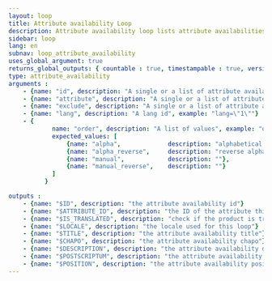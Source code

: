 ```yaml
---
layout: loop
title: Attribute availability Loop
description: Attribute availability loop lists attribute availabilities.
sidebar: loop
lang: en
subnav: loop_attribute_availability
uses_global_argument: true
returns_global_outputs: { countable : true, timestampable : true, versionable : false }
type: attribute_availability
arguments :
    - {name: "id", description: "A single or a list of attribute availability ids.", example: "id=\"2\", id=\"1,4,7\""}
    - {name: "attribute", description: "A single or a list of attribute ids.", example: "id=\"2\", id=\"1,4,7\""}
    - {name: "exclude", description: "A single or a list of attribute availability ids to exclude.", example: "exclude=\"456,123\""}
    - {name: "lang", description: "A lang id", example: "lang=\"1\""}
    - {
            name: "order", description: "A list of values", example: "order=\"alpha_reverse\"", default: "manual",
            expected_values: [
                {name: "alpha",             description: "alphabetical order on title"},
                {name: "alpha_reverse",     description: "reverse alphabetical order on title"},
                {name: "manual",            description: ""},
                {name: "manual_reverse",    description: ""}
            ]
          }

outputs :
    - {name: "$ID", description: "the attribute availability id"}
    - {name: "$ATTRIBUTE_ID", description: "the ID of the attribute this attribute availability belongs"}
    - {name: "$IS_TRANSLATED", description: "check if the product is translated or not"}
    - {name: "$LOCALE", description: "the locale used for this loop"}
    - {name: "$TITLE", description: "the attribute availability title"}
    - {name: "$CHAPO", description: "the attribute availability chapo"}
    - {name: "$DESCRIPTION", description: "the attribute availability description"}
    - {name: "$POSTSCRIPTUM", description: "the attribute availability postscriptum"}
    - {name: "$POSITION", description: "the attribute availability position"}
---
```


